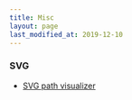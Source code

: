 ```yaml
---
title: Misc
layout: page
last_modified_at: 2019-12-10
---
```




### SVG

- [SVG path visualizer](https://svg-path-visualizer.netlify.app/)